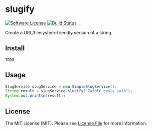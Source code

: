 # slugify

[![Software License][ico-license]](LICENSE.md)
[![Build Status][ico-travis]][link-travis]

Create a URL/filesystem-friendly version of a string.

## Install

```
TODO
```

## Usage

``` java
SlugService slugService = new SimpleSlugService();
String result = slugService.slugify("Zażółć gęślą jaźń");
System.out.println(result);
```
## License

The MIT License (MIT). Please see [License File](LICENSE.md) for more information.

[ico-license]: https://img.shields.io/badge/license-MIT-brightgreen.svg?style=flat-square
[ico-travis]: https://img.shields.io/travis/ksdev-pl/slugify/master.svg?style=flat-square

[link-travis]: https://travis-ci.org/ksdev-pl/slugify